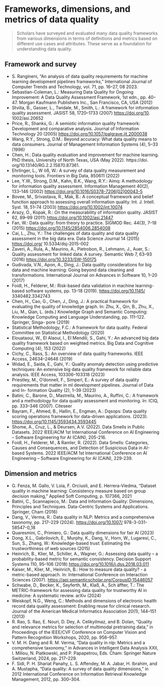 # Frameworks, dimensions, and metrics of data quality
> Scholars have surveyed and evaluated many data quality frameworks from various dimensions in terms of definitions and metrics
based on different use cases and attributes. These serve as a foundation for understanding data quality.

## Framework and survey
- S. Rangineni, “An analysis of data quality requirements for machine learning development pipelines frameworks,” International Journal of
Computer Trends and Technology, vol. 71, pp. 16–27, 08 2023.
- Sebastian-Coleman, L.: Measuring Data Quality for Ongoing Improvement: A Data Quality Assessment Framework, 1st edn., pp. 40–47. Morgan
Kaufmann Publishers Inc., San Francisco, CA, USA (2012)
- Stvilia, B., Gasser, L., Twidale, M., Smith, L.: A framework for information quality assessment. JASIST 58, 1720–1733 (2007) https://doi.org/10.
1002/asi.20652
- Price, R., Shanks, G.: A semiotic information quality framework: Development and comparative analysis. Journal of Information Technology 20
(2005) https://doi.org/10.1057/palgrave.jit.2000038
- Wang, R.Y., Strong, D.M.: Beyond accuracy: What data quality means to data consumers. Journal of Management Information Systems (4), 5–33
(1996)
- Chen, H.: Data quality evaluation and improvement for machine learning. PhD thesis, University of North Texas, USA (May 2022). https://doi.
org/10.13140/RG.2.2.15870.87361.
- Ehrlinger, L., W ̈oß, W.: A survey of data quality measurement and monitoring tools. Frontiers in Big Data, 850611 (2022)
- Lee, Y.W., Strong, D.M., Kahn, B.K., Wang, R.Y.: Aimq: A methodology for information quality assessment. Information Management 40(2), 133–146 (2002) https://doi.org/10.1016/S0378-7206(02)00043-5
- Bovee, M., Srivastava, R., Mak, B.: A conceptual framework and belief function approach to assessing overall information quality. Int. J. Intell.
Syst. 18, 51–74 (2003) https://doi.org/10.1002/int.10074
- Arazy, O., Kopak, R.: On the measurability of information quality. JASIST 62, 89–99 (2011) https://doi.org/10.1002/asi.21447
- Fan, W.: Data quality: from theory to practice. SIGMOD Rec. 44(3), 7–18 (2015) https://doi.org/10.1145/2854006.2854008
- Cai, L., Zhu, Y.: The challenges of data quality and data quality assessment in the big data era. Data Science Journal 14 (2015) https://doi.org/
10.5334/dsj-2015-002
- Zaveri, A., Rula, A., Maurino, A., Pietrobon, R., Lehmann, J., Auer, S.: Quality assessment for linked data: A survey. Semantic Web 7, 63–93
(2016) https://doi.org/10.3233/SW-150175
- Gudivada, V.N., Apon, A., Ding, J.: Data quality considerations for big
data and machine learning: Going beyond data cleaning and transformations. International Journal on Advances in Software 10, 1–20 (2017)
- Foidl, H., Felderer, M.: Risk-based data validation in machine learning-based software systems, pp. 13–18 (2019). https://doi.org/10.1145/
3340482.3342743
- Chen, H., Cao, G., Chen, J., Ding, J.: A practical framework for evaluating the quality of knowledge graph. In: Zhu, X., Qin, B., Zhu, X., Liu, M.,
Qian, L. (eds.) Knowledge Graph and Semantic Computing: Knowledge Computing and Language Understanding, pp. 111–122. Springer, Singa-
pore (2019)
- Statistical Methodology, F.C.: A framework for data quality. Federal Committee on Statistical Methodology (2020)
- Elouataoui, W., El Alaoui, I., El Mendili, S., Gahi, Y.: An advanced big data quality framework based on weighted metrics. Big Data and Cognitive
Computing (4), 153 (2022)
- Cichy, C., Rass, S.: An overview of data quality frameworks. IEEE Access, 24634–24648 (2019)
- Widad, E., Saida, E., Gahi, Y.: Quality anomaly detection using predictive techniques: An extensive big data quality framework for reliable data
analysis. IEEE Access, 103306–103318 (2023)
- Priestley, M., O’donnell, F., Simperl, E.: A survey of data quality requirements that matter in ml development pipelines. Journal of Data and In-
formation Quality (2), 1–39 (2023)
- Batini, C., Barone, D., Mastrella, M., Maurino, A., Ruffini, C.: A framework and a methodology for data quality assessment and monitoring. In:
ICIQ, pp. 333–346 (2007). Citeseer
- Bayram, F., Ahmed, B., Hallin, E., Engman, A.: Dqsops: Data quality scoring operations framework for data-driven applications. (2023). https://doi.org/10.1145/3593434.3593445
- Shome, A., Cruz, L., & Deursen, A.V. (2022). Data Smells in Public Datasets. 2022 IEEE/ACM 1st International Conference on AI Engineering – Software Engineering for AI (CAIN), 205-216.
- Foidl, H., Felderer, M., & Ramler, R. (2022). Data Smells: Categories, Causes and Consequences, and Detection of Suspicious Data in AI-based Systems. 2022 IEEE/ACM 1st International Conference on AI Engineering – Software Engineering for AI (CAIN), 229-239.

## Dimension and metrics
- G. Fenza, M. Gallo, V. Loia, F. Orciuoli, and E. Herrera-Viedma, “Dataset quality in machine learning: Consistency measure based on group
decision making,” Applied Soft Computing, p. 107366, 2021
- Batini, C., Scannapieco, M.: Data and Information Quality: Dimensions, Principles and Techniques. Data-Centric Systems and Applications.
Springer, Cham (2016)
- Dang, V., Verma, R.: Data quality in NLP: Metrics and a comprehensive taxonomy, pp. 217–229 (2024). https://doi.org/10.1007/
978-3-031-58547-0_18
- Quaresmini, C., Primiero, G.: Data quality dimensions for fair AI (2023)
- Dong, X.L., Gabrilovich, E., Murphy, K., Dang, V., Horn, W., Lugaresi, C., Sun, S., Zhang, W.: Knowledge-based trust: Estimating the trustworthiness of web sources (2015)
- Heinrich, B., Klier, M., Schiller, A., Wagner, G.: Assessing data quality – a probability-based metric for semantic consistency. Decision Support Systems 110, 95–106 (2018) https://doi.org/10.1016/j.dss.2018.03.011
- Kaiser, M., Klier, M., Heinrich, B.: How to measure data quality? - a metric-based approach. In: International Conference on Interaction Sciences (2007). https://api.semanticscholar.org/CorpusID:15446057
- Schwabe, D., Becker, K., Seyferth, M., Klaß, A., Sch ̈affter, T.: The METRIC-framework for assessing data quality for trustworthy AI in medicine: A systematic review. arXiv (2024)
- Weiskopf, N.G., Weng, C.: Methods and dimensions of electronic health record data quality assessment: Enabling reuse for clinical research. Journal of the American Medical Informatics Association 20(1), 144–151 (2013)
- R. Rao, S. Rao, E. Nouri, D. Dey, A. Celikyilmaz, and B. Dolan, “Quality and relevance metrics for selection of multimodal pretraining
data,” in Proceedings of the IEEE/CVF Conference on Computer Vision and Pattern Recognition Workshops, 2020, pp. 956–957.
- V. M. H. Dang and R. M. Verma, “Data quality in nlp: Metrics and a comprehensive taxonomy,” in Advances in Intelligent Data Analysis XXII, I. Miliou, N. Piatkowski, and P. Papapetrou, Eds. Cham:
Springer Nature Switzerland, 2024, pp. 217–229.
- F. Sidi, P. H. Shariat Panahy, L. S. Affendey, M. A. Jabar, H. Ibrahim, and A. Mustapha, “Data quality: A survey of data quality dimensions,”
in 2012 International Conference on Information Retrieval Knowledge Management, 2012, pp. 300–304.






